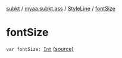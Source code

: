 [subkt](../../index.md) / [myaa.subkt.ass](../index.md) / [StyleLine](index.md) / [fontSize](./font-size.md)

# fontSize

`var fontSize: `[`Int`](https://kotlinlang.org/api/latest/jvm/stdlib/kotlin/-int/index.html) [(source)](https://github.com/Myaamori/SubKt/blob/0.1.11/src/main/kotlin/myaa/subkt/ass/parser.kt#L536)